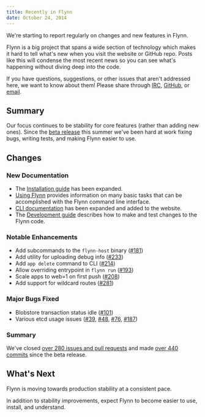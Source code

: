 ```yaml
---
title: Recently in Flynn
date: October 24, 2014
---
```


We're starting to report regularly on changes and new features in Flynn.

Flynn is a big project that spans a wide section of technology which makes it hard to tell what's new when you visit the website or GitHub repo. Posts like this will condense the most recent news so you can see what's happening without diving deep into the code.

If you have questions, suggestions, or other issues that aren't addressed here, we want to know about them! Please share through [IRC](irc://irc.freenode.net/flynn), [GitHub](https://github.com/flynnbase/flynn), or [email](mailto:contact@flynn.io).

## Summary

Our focus continues to be stability for core features (rather than adding new ones). Since the [beta release](/blog/flynn-beta) this summer we've been hard at work fixing bugs, writing tests, and making Flynn easier to use.

## Changes

### New Documentation

 - The [Installation guide](/docs/installation) has been expanded.
 - [Using Flynn](/docs/using-flynn) provides information on many basic tasks
   that can be accomplished with the Flynn command line interface.
 - [CLI documentation](/docs/cli) has been expanded and added to the website.
 - The [Development guide](/docs/development) describes how to make and test changes to the Flynn
   code.

### Notable Enhancements

 - Add subcommands to the `flynn-host` binary ([#181](https://github.com/flynnbase/flynn/pull/181))
 - Add utility for uploading debug info ([#233](https://github.com/flynnbase/flynn/pull/233))
 - Add `app delete` command to CLI ([#214](https://github.com/flynnbase/flynn/pull/214))
 - Allow overriding entrypoint in `flynn run` ([#193](https://github.com/flynnbase/flynn/pull/193))
 - Scale apps to web=1 on first push ([#208](https://github.com/flynnbase/flynn/pull/208))
 - Add support for wildcard routes ([#281](https://github.com/flynnbase/flynn/pull/281))

### Major Bugs Fixed

 - Blobstore transaction status idle ([#101](https://github.com/flynnbase/flynn/issues/101))
 - Various etcd usage issues ([#39](https://github.com/flynnbase/flynn/issues/39), [#48](https://github.com/flynnbase/flynn/issues/48), [#76](https://github.com/flynnbase/flynn/issues/76), [#187](https://github.com/flynnbase/flynn/issues/187))

### Summary

We've closed [over 280 issues and pull requests](https://github.com/flynnbase/flynn/issues?q=sort%3Aupdated-desc+closed%3A%3C2014-10-24+closed%3A%3E2014-08-13) and made [over 440 commits](https://github.com/flynnbase/flynn/compare/409d0051...bcda6fbb) since the beta release.

## What's Next

Flynn is moving towards production stability at a consistent pace.

In addition to stability improvements, expect Flynn to become easier to use, install, and understand.
